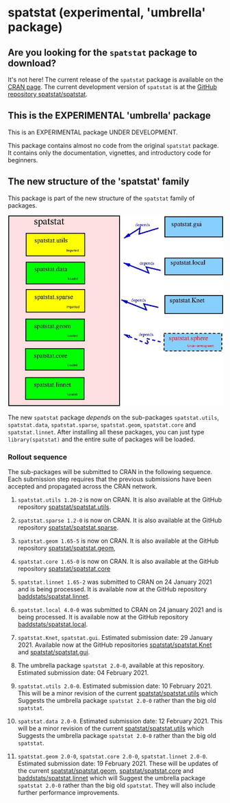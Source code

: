 # spatstat (experimental, 'umbrella' package)

## Are you looking for the `spatstat` package to download?

It's not here!
The current release of the `spatstat` package is available on 
the [CRAN page](https://cran.r-project.org/web/packages/spatstat).
The current development version of `spatstat` is at 
the [GitHub repository spatstat/spatstat](https://github.com/spatstat/spatstat).

## This is the EXPERIMENTAL 'umbrella' package

This is an EXPERIMENTAL package UNDER DEVELOPMENT.

This package contains almost no code from the original `spatstat` package.
It contains only the documentation, vignettes, and introductory
code for beginners.

## The new structure of the 'spatstat' family

This package is part of the new structure of the `spatstat` family of
packages.

![Spatstat pieces](RepoStuff/newspatstat.jpg)

The new `spatstat` package *depends* on the sub-packages `spatstat.utils`,
`spatstat.data`, `spatstat.sparse`, `spatstat.geom`, `spatstat.core`
and `spatstat.linnet`. After installing all these packages, you can just
type `library(spatstat)` and the entire suite of packages will be loaded.


### Rollout sequence

The sub-packages will be submitted to CRAN in the following sequence.
Each submission step requires that the previous submissions have been
accepted and propagated across the CRAN network.

1. `spatstat.utils 1.20-2` is now on CRAN. 
It is also available at the GitHub repository
[spatstat/spatstat.utils](https://github.com/spatstat/spatstat.utils).

2. `spatstat.sparse 1.2-0` is now on CRAN.
It is also available at the GitHub repository
[spatstat/spatstat.sparse](https://github.com/spatstat/spatstat.sparse).

3. `spatstat.geom 1.65-5` is now on CRAN.
It is also available at the GitHub repository
[spatstat/spatstat.geom](https://github.com/spatstat/spatstat.geom),

4. `spatstat.core 1.65-0` is now on CRAN.
It is also available at the GitHub repository
[spatstat/spatstat.core](https://github.com/spatstat/spatstat.core)

5. `spatstat.linnet 1.65-2` was submitted to CRAN on 24 January 2021
and is being processed.
It is available now at the GitHub repository
[baddstats/spatstat.linnet](https://github.com/baddstats/spatstat.linnet).

6. `spatstat.local 4.0-0` was submitted to CRAN on 24 january 2021
and is being processed.
It is available now at the GitHub repository
[baddstats/spatstat.local](https://github.com/baddstats/spatstat.local).

7. `spatstat.Knet`, `spatstat.gui`.
Estimated submission date: 29 January 2021.
Available now at the GitHub repositories
[spatstat/spatstat.Knet](https://github.com/spatstat/spatstat.Knet) and
[spatstat/spatstat.gui](https://github.com/spatstat/spatstat.gui).

8. The umbrella package `spatstat 2.0-0`, available at this repository.
Estimated submission date: 04 February 2021.

9. `spatstat.utils 2.0-0`.
Estimated submission date: 10 February 2021.
This will be a minor revision of the current
[spatstat/spatstat.utils](https://github.com/spatstat/spatstat.utils)
which Suggests the umbrella package `spatstat 2.0-0`
rather than the big old `spatstat`.
   
10. `spatstat.data 2.0-0`.
Estimated submission date: 12 February 2021.
This will be a minor revision of the current
[spatstat/spatstat.utils](https://github.com/spatstat/spatstat.utils)
which Suggests the umbrella package `spatstat 2.0-0`
rather than the big old `spatstat`.

11. `spatstat.geom 2.0-0`, `spatstat.core 2.0-0`, `spatstat.linnet 2.0-0`.
Estimated submission date: 19 February 2021.
These will be updates of the current 
[spatstat/spatstat.geom](https://github.com/spatstat/spatstat.geom),
[spatstat/spatstat.core](https://github.com/spatstat/spatstat.core) and
[baddstats/spatstat.linnet](https://github.com/baddstats/spatstat.linnet)
which will Suggest the umbrella package `spatstat 2.0-0`
rather than the big old `spatstat`. They will also include further
performance improvements.

